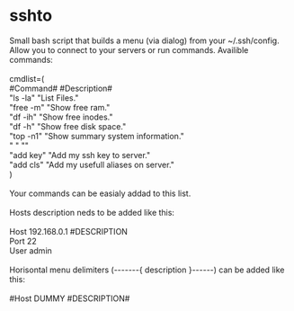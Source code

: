 # sshto

Small bash script that builds a menu (via dialog) from your ~/.ssh/config.</br>
Allow you to connect to your servers or run commands. Availible commands:</br>
</br>
cmdlist=(</br>
    #Command#  #Description#</br>
    "ls  -la"  "List Files."</br>
    "free -m"  "Show free ram."</br>
    "df  -ih"  "Show free inodes."</br>
    "df   -h"  "Show free disk space."</br>
    "top -n1"  "Show summary system information."</br>
    "       "  ""</br>
    "add key"  "Add my ssh key to server."</br>
    "add cls"  "Add my usefull aliases on server."</br>
)</br>
</br>
Your commands can be easialy addad to this list.</br>
</br>
Hosts description neds to be added like this:</br>
</br>
Host 192.168.0.1 #DESCRIPTION</br>
Port 22</br>
User admin</br>
</br>
Horisontal menu delimiters (-------{ description }------) can be added like this:</br>
</br>
#Host DUMMY #DESCRIPTION#
